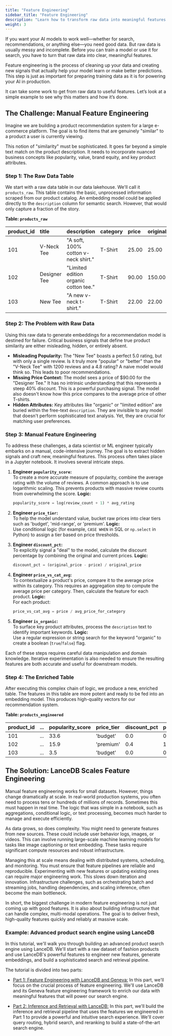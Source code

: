 ```yaml
---
title: "Feature Engineering"
sidebar_title: "Feature Engineering"
description: "Learn how to transform raw data into meaningful features for AI models using LanceDB's powerful feature engineering capabilities."
weight: 3
---
```


If you want your AI models to work well—whether for search, recommendations, or anything else—you need good data. But raw data is usually messy and incomplete. Before you can train a model or use it for search, you have to turn that raw data into clear, meaningful features.

Feature engineering is the process of cleaning up your data and creating new signals that actually help your model learn or make better predictions. This step is just as important for preparing training data as it is for powering your AI in production.

It can take some work to get from raw data to useful features. Let’s look at a simple example to see why this matters and how it’s done.

## The Challenge: Manual Feature Engineering

Imagine we are building a product recommendation system for a large e-commerce platform. The goal is to find items that are genuinely "similar" to a product a user is currently viewing.

This notion of "similarity" must be sophisticated. It goes far beyond a simple text match on the product description. It needs to incorporate nuanced business concepts like popularity, value, brand equity, and key product attributes.

### Step 1: The Raw Data Table

We start with a raw data table in our data lakehouse. We'll call it `products_raw`. This table contains the basic, unprocessed information scraped from our product catalog. An embedding model could be applied directly to the `description` column for semantic search. However, that would only capture a fraction of the story.

**Table: `products_raw`**

| product_id | title | description | category | price | original_price | review_count | avg_rating |
| :--- | :--- | :--- | :--- | :--- | :--- | :--- | :--- |
| 101 | V-Neck Tee | "A soft, 100% cotton v-neck shirt." | T-Shirt | 25.00 | 25.00 | 1200 | 4.8 |
| 102 | Designer Tee | "Limited edition organic cotton tee." | T-Shirt | 90.00 | 150.00 | 25 | 4.9 |
| 103 | New Tee | "A new v-neck t-shirt." | T-Shirt | 22.00 | 22.00 | 1 | 5.0 |

### Step 2: The Problem with Raw Data

Using this raw data to generate embeddings for a recommendation model is destined for failure. Critical business signals that define true product similarity are either misleading, hidden, or entirely absent.

* **Misleading Popularity:** The "New Tee" boasts a perfect 5.0 rating, but with only a single review. Is it truly more "popular" or "better" than the "V-Neck Tee" with 1200 reviews and a 4.8 rating? A naive model would think so. This leads to poor recommendations.
* **Missing Price Context:** The model sees a price of $90.00 for the "Designer Tee." It has no intrinsic understanding that this represents a steep 40% discount. This is a powerful purchasing signal. The model also doesn't know how this price compares to the average price of other T-shirts.
* **Hidden Attributes:** Key attributes like "organic" or "limited edition" are buried within the free-text `description`. They are invisible to any model that doesn't perform sophisticated text analysis. Yet, they are crucial for matching user preferences.

### Step 3: Manual Feature Engineering

To address these challenges, a data scientist or ML engineer typically embarks on a manual, code-intensive journey. The goal is to extract hidden signals and craft new, meaningful features. This process often takes place in a Jupyter notebook. It involves several intricate steps.

1. **Engineer `popularity_score`:**  
   To create a more accurate measure of popularity, combine the average rating with the volume of reviews. A common approach is to use logarithmic scaling. This prevents products with massive review counts from overwhelming the score.
   **Logic:**  
     ```python
     popularity_score = log(review_count + 1) * avg_rating
     ```

2. **Engineer `price_tier`:**  
   To help the model understand value, bucket raw prices into clear tiers such as 'budget', 'mid-range', or 'premium'.
   **Logic:**  
     Use conditional logic (for example, `CASE WHEN` in SQL or `np.select` in Python) to assign a tier based on price thresholds.

3. **Engineer `discount_pct`:**  
   To explicitly signal a "deal" to the model, calculate the discount percentage by combining the original and current prices.
   **Logic:**  
     ```python
     discount_pct = (original_price - price) / original_price
     ```

4. **Engineer `price_vs_cat_avg`:**  
   To contextualize a product's price, compare it to the average price within its category. This requires an aggregation step to compute the average price per category. Then, calculate the feature for each product.
   **Logic:**  
     For each product:
     ```python
     price_vs_cat_avg = price / avg_price_for_category
     ```

5. **Engineer `is_organic`:**  
   To surface key product attributes, process the `description` text to identify important keywords.
   **Logic:**  
     Use a regular expression or string search for the keyword "organic" to create a boolean (`true`/`false`) flag.

Each of these steps requires careful data manipulation and domain knowledge. Iterative experimentation is also needed to ensure the resulting features are both accurate and useful for downstream models.

### Step 4: The Enriched Table

After executing this complex chain of logic, we produce a new, enriched table. The features in this table are more potent and ready to be fed into an embedding model. This produces high-quality vectors for our recommendation system.

**Table: `products_engineered`**

| product_id |... | popularity_score | price_tier | discount_pct | price_vs_cat_avg | is_organic |
| :--- | :--- | :--- | :--- | :--- | :--- | :--- |
| 101 |... | 33.6 | 'budget' | 0.0 | 0.54 | false |
| 102 |... | 15.9 | 'premium' | 0.4 | 1.95 | true |
| 103 |... | 3.5 | 'budget' | 0.0 | 0.47 | false |

## The Solution: LanceDB Scales Feature Engineering

Manual feature engineering works for small datasets. However, things change dramatically at scale. In real-world production systems, you often need to process tens or hundreds of millions of records. Sometimes this must happen in real time. The logic that was simple in a notebook, such as aggregations, conditional logic, or text processing, becomes much harder to manage and execute efficiently.

As data grows, so does complexity. You might need to generate features from new sources. These could include user behavior logs, images, or videos. This can involve running large-scale machine learning models for tasks like image captioning or text embedding. These tasks require significant compute resources and robust infrastructure.

Managing this at scale means dealing with distributed systems, scheduling, and monitoring. You must ensure that feature pipelines are reliable and reproducible. Experimenting with new features or updating existing ones can require major engineering work. This slows down iteration and innovation. Infrastructure challenges, such as orchestrating batch and streaming jobs, handling dependencies, and scaling inference, often become the main bottleneck.

In short, the biggest challenge in modern feature engineering is not just coming up with good features. It is also about building infrastructure that can handle complex, multi-modal operations. The goal is to deliver fresh, high-quality features quickly and reliably at massive scale.


### Example: Advanced product search engine using LanceDB
In this tutorial, we'll walk you through building an advanced product search engine using LanceDB. We'll start with a raw dataset of fashion products and use LanceDB's powerful features to engineer new features, generate embeddings, and build a sophisticated search and retrieval pipeline.

The tutorial is divided into two parts:

*   [Part 1: Feature Engineering with LanceDB and Geneva:](https://colab.research.google.com/github/lancedb/blog-lancedb/blob/main/content/docs/tutorials/MMLH/feature-engineering.ipynb) In this part, we'll focus on the crucial process of feature engineering. We'll use LanceDB and its Geneva feature engineering framework to enrich our data with meaningful features that will power our search engine.

*   [Part 2: Inference and Retrieval with LanceDB:](https://colab.research.google.com/github/lancedb/blog-lancedb/blob/main/content/docs/tutorials/MMLH/inference-retrieval.ipynb) In this part, we'll build the inference and retrieval pipeline that uses the features we engineered in Part 1 to provide a powerful and intuitive search experience. We'll cover query routing, hybrid search, and reranking to build a state-of-the-art search engine. 